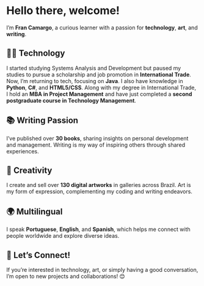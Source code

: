 # Hello there, welcome!

I’m **Fran Camargo**, a curious learner with a passion for **technology**, **art**, and **writing**.

## 👩‍💻 Technology
I started studying Systems Analysis and Development but paused my studies to pursue a scholarship and job promotion in **International Trade**. Now, I’m returning to tech, focusing on **Java**. I also have knowledge in **Python**, **C#**, and **HTML5/CSS**.
Along with my degree in International Trade, I hold an **MBA in Project Management** and have just completed a **second postgraduate course in Technology Management**.

## 📚 Writing Passion
I’ve published over **30 books**, sharing insights on personal development and management. Writing is my way of inspiring others through shared experiences.

## 🎨 Creativity
I create and sell over **130 digital artworks** in galleries across Brazil. Art is my form of expression, complementing my coding and writing endeavors.

## 🌍 Multilingual
I speak **Portuguese**, **English**, and **Spanish**, which helps me connect with people worldwide and explore diverse ideas.

## 🔗 Let’s Connect!
If you’re interested in technology, art, or simply having a good conversation, I’m open to new projects and collaborations! 😊
